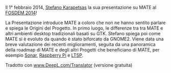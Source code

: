<!--
.. link: https://www.youtube.com/watch?v=iwQ7iqNwRKs
.. description:
.. tags: News,FOSDEM
.. date: 2014-02-07 14:16:13
.. title: Stefano presents MATE at FOSDEM 2014
.. slug: 2014-02-07-stefano-presents-mate-at-fosdem
.. author: Martin Wimpress
-->

Il 1° febbraio 2014, [Stefano Karapetsas](https://github.com/stefano-k)
la sua presentazione su MATE al [FOSDEM 2014](https://fosdem.org)!

La Presentazione introduce MATE a coloro che non ne hanno sentito parlare e spiega le Origini del Progetto. In primo luogo, le differenze tra 
tra MATE e altri ambienti desktop tradizionali basati su GTK.
Stefano spiega poi come MATE si è evoluto da quando è stato biforcato da GNOME2.
Viene data una breve valutazione dei recenti miglioramenti, seguita da 
una panoramica della roadmap di MATE e degli altri Progetti che beneficiano 
di MATE, per esempio [Sonar](https://sonar-project.org),
[Raspberry Pi](https://www.raspberrypi.org/) e [LTSP](http://www.ltsp.org/).

Tradotto con www.DeepL.com/Translator (versione gratuita)

